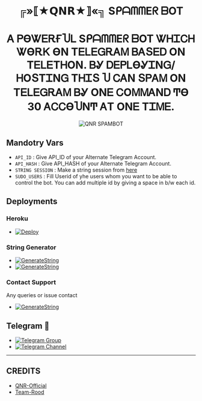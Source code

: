 <h1 align="center">
  <b> ╔»⟦★𝗤𝗡𝗥★⟧«╗ SᑭᗩᗰᗰEᖇ ᗷOT </b>
</h1>
<h1 align="center">
  <b>Ꭺ ᏢϴᏔᎬᎡҒႮᏞ SᑭᗩᗰᗰEᖇ ᗷOT ᏔᎻᏆᏟᎻ ᏔϴᎡᏦ ϴΝ TᎬᏞᎬᏀᎡᎪᎷ ᏴᎪՏᎬᎠ OΝ TᎬᏞᎬTᎻOΝ. ᏴᎽ ᎠᎬᏢᏞϴᎽᏆΝᏀ/ᎻOՏTᏆΝᏀ TᎻᏆՏ Ⴎ ᏟᎪΝ ՏᏢᎪᎷ OΝ TᎬᏞᎬᏀᎡᎪᎷ ᏴᎽ OΝᎬ ᏟOᎷᎷᎪΝᎠ Ͳϴ 30 ᎪᏟᏟϴႮΝͲ ᎪT OΝᎬ TᏆᎷᎬ.</b>
</h1>
<p align="center">
  <img src="https://telegra.ph/file/1ecd72d276cfffb731ee0.jpg" alt="QNR SPAMBOT">
</p>


## Mandotry Vars 

   - `API_ID` :  Give API_ID of your Alternate Telegram Account.
   - `API_HASH` :  Give API_HASH of your Alternate Telegram Account.
   - `STRING SESSION` :  Make a string session from [here](https://replit.com/@SAJALMAURYA/Berlin-Spambot#main.py)
   - `SUDO_USERS` :  Fill Userid of yhe users whom you want to be able to control the bot. You can add multiple id by giving a space in b/w each id.


## Deployments

### Heroku

- [![Deploy](https://www.herokucdn.com/deploy/button.svg)](https://heroku.com/deploy)

### String Generator
- [![GenerateString](https://camo.githubusercontent.com/b8f040a155a621627eaf4fbc3d2bfc3201053c9184981c58a3195c6254865865/68747470733a2f2f696d672e736869656c64732e696f2f62616467652f47656e65726174652532304f6e2532305265706c2d626c756576696f6c65743f7374796c653d666f722d7468652d6261646765266c6f676f3d6170707665796f72)](https://replit.com/@SAJALMAURYA/Berlin-Spambot#main.py)
- [![GenerateString](https://img.shields.io/badge/GENRATE%20ON%20TELEGRAM-blueviolet?style=for-the-badge&logo=telegram)](https://t.me/sessiongenro_bot)
### Contact Support
Any queries or issue contact 
- [![GenerateString](https://img.shields.io/badge/DM%20ON%20TELEGRAM-blueviolet?style=for-the-badge&logo=telegram)](https://t.me/UnSupportedName)

## Telegram 🏪
- [![Telegram Group](https://img.shields.io/badge/Telegram-Group-brightgreen)](https://t.me/QnrOtusChat)
- [![Telegram Channel](https://img.shields.io/badge/Telegram-Channel-brightgreen)](https://t.me/Qnr_Otus)

------
## CREDITS
- [QNR-Official](https://t.me/UnSupportedName)
- [Team-Rood](https://t.me/Rood_Gamer)
